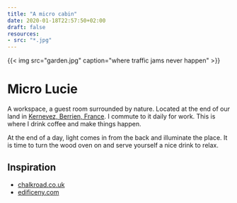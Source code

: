 ```yaml
---
title: "A micro cabin"
date: 2020-01-18T22:57:50+02:00
draft: false
resources:
- src: "*.jpg"
---
```


{{< img src="garden.jpg" caption="where traffic jams never happen" >}}

# Micro Lucie

A workspace, a guest room surrounded by nature.
Located at the end of our land in [Kernevez, Berrien, France](https://goo.gl/maps/you3adP7U4ZacCU89).
I commute to it daily for work. This is where I drink coffee and make things happen.

At the end of a day, light comes in from the back and illuminate the place.
It is time to turn the wood oven on and serve yourself a nice drink to relax.

## Inspiration

- [chalkroad.co.uk](https://chalkroad.co.uk)
- [edificeny.com](https://edificeny.com)
